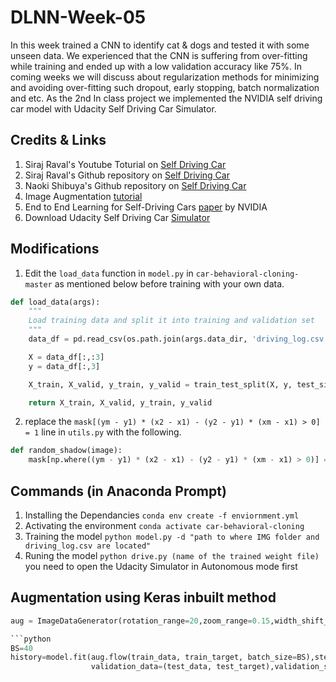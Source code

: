 # DLNN-Week-05
In this week trained a CNN to identify cat &amp; dogs and tested it with some unseen data. We experienced that the CNN is suffering from over-fitting while training and ended up with a low validation accuracy like 75%. In coming weeks we will discuss about regularization methods for minimizing and avoiding over-fitting such dropout, early stopping, batch normalization and etc. As the 2nd In class project we implemented the NVIDIA self driving car model with Udacity Self Driving Car Simulator.

## Credits & Links

1. Siraj Raval's Youtube Toturial on [Self Driving Car](https://www.youtube.com/watch?v=EaY5QiZwSP4&t=556s)
2. Siraj Raval's Github repository on [Self Driving Car](https://github.com/llSourcell/How_to_simulate_a_self_driving_car)
3. Naoki Shibuya's  Github repository on [Self Driving Car](https://github.com/naokishibuya/car-behavioral-cloning)
4. Image Augmentation [tutorial](https://medium.com/@thimblot/data-augmentation-boost-your-image-dataset-with-few-lines-of-python-155c2dc1baec)
5. End to End Learning for Self-Driving Cars [paper](https://images.nvidia.com/content/tegra/automotive/images/2016/solutions/pdf/end-to-end-dl-using-px.pdf) by NVIDIA
6. Download Udacity Self Driving Car [Simulator](https://s3-us-west-1.amazonaws.com/udacity-selfdrivingcar/Term1-Sim/term1-simulator-windows.zip)


## Modifications

1. Edit the ```load_data``` function in ```model.py``` in ```car-behavioral-cloning-master``` as mentioned below before training with your own data.

```python
def load_data(args):
    """
    Load training data and split it into training and validation set
    """
    data_df = pd.read_csv(os.path.join(args.data_dir, 'driving_log.csv')).values

    X = data_df[:,:3]
    y = data_df[:,3]

    X_train, X_valid, y_train, y_valid = train_test_split(X, y, test_size=args.test_size, random_state=0)

    return X_train, X_valid, y_train, y_valid

```
2. replace the ```mask[(ym - y1) * (x2 - x1) - (y2 - y1) * (xm - x1) > 0] = 1``` line in ```utils.py``` with the following.
```python
def random_shadow(image):
    mask[np.where((ym - y1) * (x2 - x1) - (y2 - y1) * (xm - x1) > 0)] = 1
```

## Commands (in Anaconda Prompt)

1. Installing the Dependancies ```conda env create -f enviornment.yml```
2. Activating the environment ```conda activate car-behavioral-cloning```
3. Training the model ```python model.py -d "path to where IMG folder and driving_log.csv are located"```
4. Runing the model ```python drive.py (name of the trained weight file)``` you need to open the Udacity Simulator in Autonomous mode first

## Augmentation using Keras inbuilt method

```python 
aug = ImageDataGenerator(rotation_range=20,zoom_range=0.15,width_shift_range=0.2,height_shift_range=0.2,shear_range=0.15,horizontal_flip=True,fill_mode="nearest")```

```python 
BS=40
history=model.fit(aug.flow(train_data, train_target, batch_size=BS),steps_per_epoch=len(train_data) // BS,
                  validation_data=(test_data, test_target),validation_steps=len(test_data) // BS,epochs=50)```
                 


